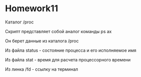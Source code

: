 # Homework11
Каталог /proc

Скрипт представляет собой аналог команды ps ax

Он берет данные из каталога /proc

Из файла status - состояние процесса и его исполняемое имя

Из файла  stat - время для расчета процессорного времени

Из линка /fd - ссылку на терминал

